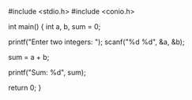 #include <stdio.h> #include <conio.h>

int main() { int a, b, sum = 0;

printf("Enter two integers: ");
scanf("%d %d", &a, &b);

sum = a + b;

printf("Sum: %d", sum);

return 0;
}
